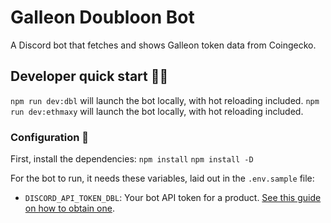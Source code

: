 # Galleon Doubloon Bot

A Discord bot that fetches and shows Galleon token data from Coingecko.

## Developer quick start 👩‍💻

`npm run dev:dbl` will launch the bot locally, with hot reloading included.
`npm run dev:ethmaxy` will launch the bot locally, with hot reloading included.

### Configuration 🔧

First, install the dependencies:
`npm install`
`npm install -D`

For the bot to run, it needs these variables, laid out in the `.env.sample` file:

- `DISCORD_API_TOKEN_DBL`: Your bot API token for a product. [See this guide on how to obtain one](https://github.com/reactiflux/discord-irc/wiki/Creating-a-discord-bot-&-getting-a-token).

